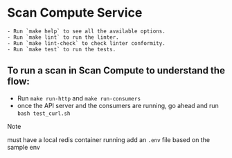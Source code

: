 # Scan Compute Service

    - Run `make help` to see all the available options.
    - Run `make lint` to run the linter.
    - Run `make lint-check` to check linter conformity.
    - Run `make test` to run the tests.

## To run a scan in Scan Compute to understand the flow:

- Run `make run-http` and `make run-consumers`
- once the API server and the consumers are running, go ahead and run `bash test_curl.sh`

> [!NOTE]
> must have a local redis container running
> add an `.env` file based on the sample env
